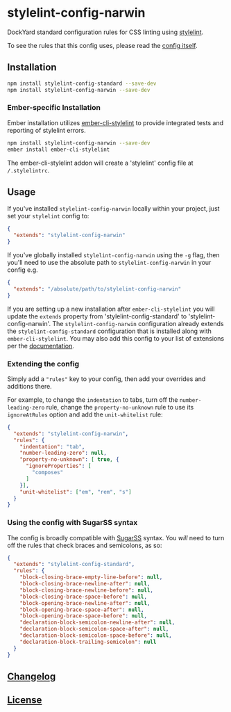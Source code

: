 # stylelint-config-narwin

DockYard standard configuration rules for CSS linting using [stylelint](https://stylelint.io).

To see the rules that this config uses, please read the [config itself](./index.js).

## Installation

```bash
npm install stylelint-config-standard --save-dev
npm install stylelint-config-narwin --save-dev
```

### Ember-specific Installation

Ember installation utilizes [ember-cli-stylelint](https://github.com/billybonks/ember-cli-stylelint) to provide integrated tests and reporting of stylelint errors.

```bash
npm install stylelint-config-narwin --save-dev
ember install ember-cli-stylelint
```

The ember-cli-stylelint addon will create a 'stylelint' config file at `/.stylelintrc`.

## Usage

If you've installed `stylelint-config-narwin` locally within your project, just set your `stylelint` config to:

```json
{
  "extends": "stylelint-config-narwin"
}
```

If you've globally installed `stylelint-config-narwin` using the `-g` flag, then you'll need to use the absolute path to `stylelint-config-narwin` in your config e.g.

```json
{
  "extends": "/absolute/path/to/stylelint-config-narwin"
}
```

If you are setting up a new installation after `ember-cli-stylelint` you will update the `extends` property from 'stylelint-config-standard' to 'stylelint-config-narwin'. The `stylelint-config-narwin` configuration already extends the `stylelint-config-standard` configuration that is installed along with `ember-cli-stylelint`.  You may also add this config to your list of extensions per the [documentation](https://stylelint.io/user-guide/configuration/).

### Extending the config

Simply add a `"rules"` key to your config, then add your overrides and additions there.

For example, to change the `indentation` to tabs, turn off the `number-leading-zero` rule, change the `property-no-unknown` rule to use its `ignoreAtRules` option and add the `unit-whitelist` rule:

```json
{
  "extends": "stylelint-config-narwin",
  "rules": {
    "indentation": "tab",
    "number-leading-zero": null,
    "property-no-unknown": [ true, {
      "ignoreProperties": [
        "composes"
      ]
    }],
    "unit-whitelist": ["em", "rem", "s"]
  }
}
```

### Using the config with SugarSS syntax

The config is broadly compatible with [SugarSS](https://github.com/postcss/sugarss) syntax. You *will* need to turn off the rules that check braces and semicolons, as so:

```json
{
  "extends": "stylelint-config-standard",
  "rules": {
    "block-closing-brace-empty-line-before": null,
    "block-closing-brace-newline-after": null,
    "block-closing-brace-newline-before": null,
    "block-closing-brace-space-before": null,
    "block-opening-brace-newline-after": null,
    "block-opening-brace-space-after": null,
    "block-opening-brace-space-before": null,
    "declaration-block-semicolon-newline-after": null,
    "declaration-block-semicolon-space-after": null,
    "declaration-block-semicolon-space-before": null,
    "declaration-block-trailing-semicolon": null
  }
}
```

## [Changelog](CHANGELOG.md)

## [License](LICENSE)
